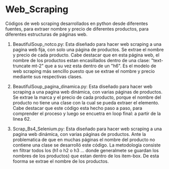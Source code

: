 # Web_Scraping
Códigos de web scraping desarrollados en python desde diferentes fuentes, para extraer nombre y precio de diferentes productos, para diferentes estructuras de páginas web.

1. BeautifulSoup_notco.py: 
Esta diseñado para hacer web scraping a una pagina web fija, con solo una página de productos.
Se extrae el nombre y precio de cada producto. 
Cabe destacar que en esta página web, el nombre de los productos estan encasillados dentro de una clase: "text-truncate mt-2" que a su vez esta dentro de un "h6".
Es el modelo de web scraping más sencillo puesto que se extrae el nombre y precio mediante sus respectivas clases.

2. BeautifulSoup_pagina_dinamica.py:
Esta diseñado para hacer web scraping a una pagina web dinámica, con varias páginas de productos.
Se extrae la marca y el precio de cada producto, porque el nombre del producto no tiene una clase con la cual se pueda extraer el elemento. 
Cabe destacar que este código esta hecho paso a paso, para comprender el proceso y luego se encuetra en loop final: a partir de la linea 62. 

3. Scrap_Bs4_Selenium.py: 
Esta diseñado para hacer web scraping a una pagina web dinámica, con varias páginas de productos.
Ante la problematica de que en muchas páginas el nombre del producto no contiene una clase se desarrolló este código.
La metodología consiste en filtrar todos los (h1 o h2 o h3 ... donde generalmete se guardan los nombres de los productos) que estan dentro de los item-box.
De esta foorma se extrae el nombre de los productos. 

